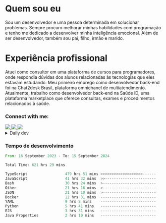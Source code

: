 # Quem sou eu
Sou um desenvolvedor e uma pessoa determinada em solucionar problemas. Sempre procuro melhorar minhas habilidades com programação e tenho me dedicado a desenvolver minha inteligência emocional. Além de ser desenvolvedor, também sou pai, filho, irmão e marido.

# Experiência profissional
Atuei como consultor em uma plataforma de cursos para programadores, onde respondia dúvidas dos alunos relacionadas às tecnologias que eles estavam estudando.
Meu primeiro emprego como desenvolvedor back-end foi na Chat2desk Brasil, plataforma omnichanel de multiatendimento.
Atualmente, trabalho como desenvolvedor back-end na Saúde iD, uma plataforma marketplace que oferece consultas, exames e procedimentos relacionados à saúde.

### Connect with me:
<a href="https://www.linkedin.com/in/theusmoreira" target="_blank" >
<img src="https://img.shields.io/badge/linkedin-%230077B5.svg?&style=for-the-badge&logo=linkedin&logoColor=white ">
</a>
<a href="https://www.instagram.com/matheus.s.moreira/" target="_blank">
<img src="https://img.shields.io/badge/instagram-%23E4405F.svg?&style=for-the-badge&logo=instagram&logoColor=white">
</a>
<a href="mailto:matheussm301@gmail.com"  target="_blank">
<img src="https://img.shields.io/badge/gmail-%23E4405F.svg?&style=for-the-badge&logo=gmail&logoColor=white">
</a>


<details>
  <summary>Daily dev </summary>
<p>
  <a href="https://app.daily.dev/matheussantos"><img src="https://github.com/matheus-santos-moreira/matheus-santos-moreira/blob/master/devcard.svg" width="200" alt="Matheus Santos's Dev Card"/></a>
 </p>
</details>

<h3>Tempo de desenvolvimento</h3>

<!--START_SECTION:waka-->

```rust
From: 16 September 2023 - To: 15 September 2024

Total Time: 621 hrs 29 mins

TypeScript                 479 hrs 51 mins >>>>>>>>>>>>>>>>>>>------   74.66 %
JavaScript                 41 hrs 32 mins  >>-----------------------   06.46 %
Bash                       30 hrs 24 mins  >------------------------   04.73 %
Other                      21 hrs 16 mins  >------------------------   03.31 %
JSON                       21 hrs 10 mins  >------------------------   03.30 %
Docker                     12 hrs 31 mins  -------------------------   01.95 %
YAML                       9 hrs 8 mins    -------------------------   01.42 %
Python                     5 hrs 41 mins   -------------------------   00.89 %
EJS                        3 hrs 31 mins   -------------------------   00.55 %
Java Properties            2 hrs 10 mins   -------------------------   00.34 %
```

<!--END_SECTION:waka-->
